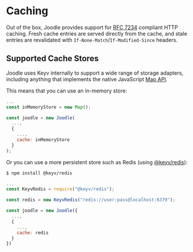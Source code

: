 # Caching

Out of the box, Joodle provides support for [RFC 7234](https://httpwg.org/specs/rfc7234.html) compliant HTTP caching. Fresh cache entries are served directly from the cache, and stale entries are revalidated with `If-None-Match`/`If-Modified-Since` headers.

## Supported Cache Stores

Joodle uses Keyv internally to support a wide range of storage adapters, including anything that implements the native JavaScript [Map API](https://developer.mozilla.org/en-US/docs/Web/JavaScript/Reference/Global_Objects/Map).

This means that you can use an in-memory store:

```js
...
const inMemoryStore = new Map();

const joodle = new Joodle(
  ...,
  {
    ...,
    cache: inMemoryStore
  }
);
```

Or you can use a more persistent store such as Redis (using [@keyv/redis](https://www.npmjs.com/package/@keyv/redis)):

```bash
$ npm install @keyv/redis
```

```js
...
const KeyvRedis = require("@keyv/redis");

const redis = new KeyvRedis("redis://user:pass@localhost:6379");

const joodle = new Joodle({
  ...,
  {
    ...,
    cache: redis
  }
})
```
